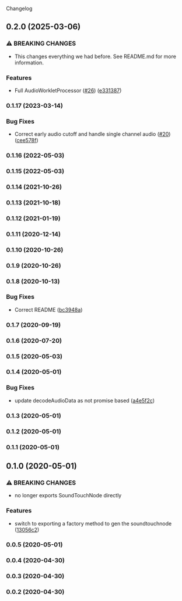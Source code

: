 Changelog
## 0.2.0 (2025-03-06)


### ⚠ BREAKING CHANGES

* This changes everything we had before. See README.md for more information.

### Features

* Full AudioWorkletProcessor ([#26](https://github.com/cutterbl/soundtouchjs-audio-worklet/issues/26)) ([e331387](https://github.com/cutterbl/soundtouchjs-audio-worklet/commit/e331387c0d0572785a3f77cdd15f24eff3ea5325))

### 0.1.17 (2023-03-14)


### Bug Fixes

* Correct early audio cutoff and handle single channel audio ([#20](https://github.com/cutterbl/soundtouchjs-audio-worklet/issues/20)) ([cee578f](https://github.com/cutterbl/soundtouchjs-audio-worklet/commit/cee578f807c8a564813f7461e3518c18c26cd742))

### 0.1.16 (2022-05-03)

### 0.1.15 (2022-05-03)

### 0.1.14 (2021-10-26)

### 0.1.13 (2021-10-18)

### 0.1.12 (2021-01-19)

### 0.1.11 (2020-12-14)

### 0.1.10 (2020-10-26)

### 0.1.9 (2020-10-26)

### 0.1.8 (2020-10-13)


### Bug Fixes

* Correct README ([bc3948a](https://github.com/cutterbl/soundtouchjs-audio-worklet/commit/bc3948a39f024f8987dceb0dc558cf3c492621f2))

### 0.1.7 (2020-09-19)

### 0.1.6 (2020-07-20)

### 0.1.5 (2020-05-03)

### 0.1.4 (2020-05-01)


### Bug Fixes

* update decodeAudioData as not promise based ([a4e5f2c](https://github.com/cutterbl/soundtouchjs-audio-worklet/commit/a4e5f2c16fd476cef7786dbabb8128563d2f64c0))

### 0.1.3 (2020-05-01)

### 0.1.2 (2020-05-01)

### 0.1.1 (2020-05-01)

## 0.1.0 (2020-05-01)


### ⚠ BREAKING CHANGES

* no longer exports SoundTouchNode directly

### Features

* switch to exporting a factory method to gen the soundtouchnode ([13056c2](https://github.com/cutterbl/soundtouchjs-audio-worklet/commit/13056c25c4485c62807024d64c3dd7dcd4ba0411))

### 0.0.5 (2020-05-01)

### 0.0.4 (2020-04-30)

### 0.0.3 (2020-04-30)

### 0.0.2 (2020-04-30)
